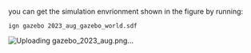 you can get the simulation envrionment shown in the figure by running:

```ign gazebo 2023_aug_gazebo_world.sdf ```

![Uploading gazebo_2023_aug.png…]()
